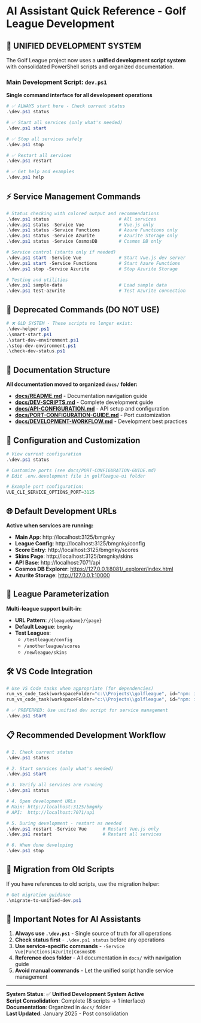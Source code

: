 # AI Assistant Quick Reference - Golf League Development

## 🚨 UNIFIED DEVELOPMENT SYSTEM

The Golf League project now uses a **unified development script system** with consolidated PowerShell scripts and organized documentation.

### Main Development Script: `dev.ps1`
**Single command interface for all development operations**

```powershell
# ✅ ALWAYS start here - Check current status
.\dev.ps1 status

# ✅ Start all services (only what's needed)
.\dev.ps1 start

# ✅ Stop all services safely
.\dev.ps1 stop

# ✅ Restart all services
.\dev.ps1 restart

# ✅ Get help and examples
.\dev.ps1 help
```

## ⚡ Service Management Commands

```powershell
# Status checking with colored output and recommendations
.\dev.ps1 status                          # All services
.\dev.ps1 status -Service Vue             # Vue.js only
.\dev.ps1 status -Service Functions       # Azure Functions only
.\dev.ps1 status -Service Azurite         # Azurite Storage only
.\dev.ps1 status -Service CosmosDB        # Cosmos DB only

# Service control (starts only if needed)
.\dev.ps1 start -Service Vue              # Start Vue.js dev server
.\dev.ps1 start -Service Functions        # Start Azure Functions
.\dev.ps1 stop -Service Azurite           # Stop Azurite Storage

# Testing and utilities
.\dev.ps1 sample-data                     # Load sample data
.\dev.ps1 test-azurite                    # Test Azurite connection
```

## 🚫 Deprecated Commands (DO NOT USE)

```powershell
# ❌ OLD SYSTEM - These scripts no longer exist:
.\dev-helper.ps1
.\smart-start.ps1
.\start-dev-environment.ps1
.\stop-dev-environment.ps1
.\check-dev-status.ps1
```

## 📁 Documentation Structure

**All documentation moved to organized `docs/` folder:**

- **[docs/README.md](docs/README.md)** - Documentation navigation guide
- **[docs/DEV-SCRIPTS.md](docs/DEV-SCRIPTS.md)** - Complete development guide
- **[docs/API-CONFIGURATION.md](docs/API-CONFIGURATION.md)** - API setup and configuration
- **[docs/PORT-CONFIGURATION-GUIDE.md](docs/PORT-CONFIGURATION-GUIDE.md)** - Port customization
- **[docs/DEVELOPMENT-WORKFLOW.md](docs/DEVELOPMENT-WORKFLOW.md)** - Development best practices

## 🔧 Configuration and Customization

```powershell
# View current configuration
.\dev.ps1 status

# Customize ports (see docs/PORT-CONFIGURATION-GUIDE.md)
# Edit .env.development file in golfleague-ui folder

# Example port configuration:
VUE_CLI_SERVICE_OPTIONS_PORT=3125
```

## 🌐 Default Development URLs

**Active when services are running:**

- **Main App**: http://localhost:3125/bmgnky
- **League Config**: http://localhost:3125/bmgnky/config  
- **Score Entry**: http://localhost:3125/bmgnky/scores
- **Skins Page**: http://localhost:3125/bmgnky/skins
- **API Base**: http://localhost:7071/api
- **Cosmos DB Explorer**: https://127.0.0.1:8081/_explorer/index.html
- **Azurite Storage**: http://127.0.0.1:10000

## 🎯 League Parameterization

**Multi-league support built-in:**
- **URL Pattern**: `/{leagueName}/{page}`
- **Default League**: `bmgnky`
- **Test Leagues**: 
  - `/testleague/config`
  - `/anotherleague/scores`
  - `/newleague/skins`

## 🛠️ VS Code Integration

```powershell
# Use VS Code tasks when appropriate (for dependencies)
run_vs_code_task(workspaceFolder="c:\\Projects\\golfleague", id="npm: install - golfleague-ui")
run_vs_code_task(workspaceFolder="c:\\Projects\\golfleague", id="npm: install - golf-league-skins-funcs")

# ✅ PREFERRED: Use unified dev script for service management
.\dev.ps1 start
```

## 📋 Recommended Development Workflow

```powershell
# 1. Check current status
.\dev.ps1 status

# 2. Start services (only what's needed)
.\dev.ps1 start

# 3. Verify all services are running
.\dev.ps1 status

# 4. Open development URLs
# Main: http://localhost:3125/bmgnky
# API:  http://localhost:7071/api

# 5. During development - restart as needed
.\dev.ps1 restart -Service Vue      # Restart Vue.js only
.\dev.ps1 restart                   # Restart all services

# 6. When done developing
.\dev.ps1 stop
```

## 🔄 Migration from Old Scripts

If you have references to old scripts, use the migration helper:

```powershell
# Get migration guidance
.\migrate-to-unified-dev.ps1
```

## 🚨 Important Notes for AI Assistants

1. **Always use `.\dev.ps1`** - Single source of truth for all operations
2. **Check status first** - `.\dev.ps1 status` before any operations
3. **Use service-specific commands** - `-Service Vue|Functions|Azurite|CosmosDB`
4. **Reference docs folder** - All documentation in `docs/` with navigation guide
5. **Avoid manual commands** - Let the unified script handle service management

---

**System Status**: ✅ **Unified Development System Active**  
**Script Consolidation**: Complete (8 scripts → 1 interface)  
**Documentation**: Organized in `docs/` folder  
**Last Updated**: January 2025 - Post consolidation
